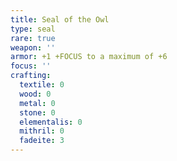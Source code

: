 ```yaml
---
title: Seal of the Owl
type: seal
rare: true
weapon: ''
armor: +1 +FOCUS to a maximum of +6
focus: ''
crafting:
  textile: 0
  wood: 0
  metal: 0
  stone: 0
  elementalis: 0
  mithril: 0
  fadeite: 3
---
```

